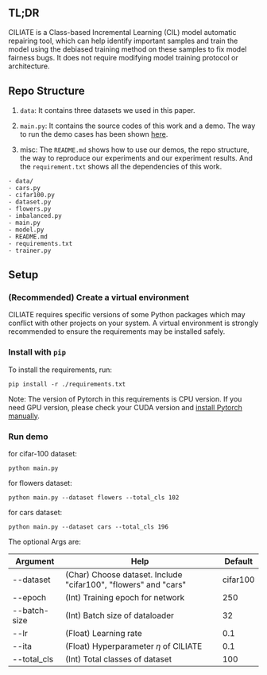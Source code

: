 ## TL;DR

CILIATE is a Class-based Incremental Learning (CIL) model automatic repairing tool, which can help identify important samples and train the model using the debiased training method on these samples to fix model fairness bugs.
It does not require modifying model training protocol or architecture.

## Repo Structure

1. `data`: It contains three datasets we used in this paper. 

2. `main.py`: It contains the source codes of this work and a demo. The way to run the demo cases has been shown [here](#setup).

3. misc: The `README.md` shows how to use our demos, the repo structure, the way to reproduce our experiments and our experiment results. And the `requirement.txt` shows all the dependencies of this work.

```
- data/
- cars.py
- cifar100.py
- dataset.py
- flowers.py
- imbalanced.py
- main.py
- model.py
- README.md
- requirements.txt
- trainer.py
```




## <span id="setup">Setup</span>
### (Recommended) Create a virtual environment
CILIATE requires specific versions of some Python packages which may conflict with other projects on your system. A virtual environment is strongly recommended to ensure the requirements may be installed safely.

### Install with `pip`
To install the requirements, run:

`pip install -r ./requirements.txt`

Note: The version of Pytorch in this requirements is CPU version. If you need GPU version, please check your CUDA version and [install Pytorch manually](https://pytorch.org/).

### Run demo
for cifar-100 dataset:
```shell
python main.py 
```

for flowers dataset:
```shell
python main.py --dataset flowers --total_cls 102
```

for cars dataset:
```shell
python main.py --dataset cars --total_cls 196
```

The optional Args are:

| Argument     | Help                                                    | Default                                                      |
| ------------ | ------------------------------------------------------- | ------------------------------------------------------------ |
| --dataset    | (Char) Choose dataset. Include "cifar100", "flowers" and "cars" | cifar100                                                       |
| --epoch      | (Int) Training epoch for network                              | 250                                                           |
| --batch-size | (Int) Batch size of dataloader                                | 32                                                          |
| --lr   | (Float) Learning rate         | 0.1                 |
| --ita   | (Float) Hyperparameter $\eta$ of CILIATE                                 | 0.1     |
| --total_cls       | (Int) Total classes of dataset     | 100     |

